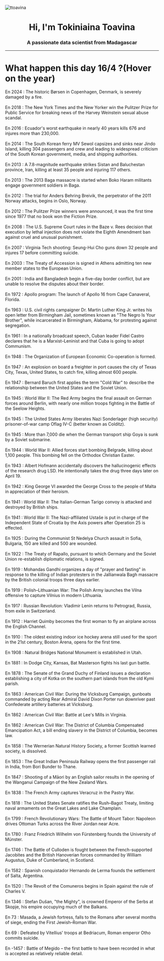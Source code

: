 
<p align="left"> <img src="https://komarev.com/ghpvc/?username=ttoavina&label=Profile%20views&color=0e75b6&style=flat" alt="ttoavina" /> </p>
<h1 align="center">Hi, I'm Tokiniaina Toavina</h1>
<h3 align="center">A passionate data scientist from Madagascar</h3>
    
<hr/>
<h1> What happen this day 16/4 ?(Hover on the year)</h1>

En 2024 : The historic Børsen in Copenhagen, Denmark, is severely damaged by a fire.
<br/><br/>
En 2018 : The New York Times and the New Yorker win the Pulitzer Prize for Public Service for breaking news of the Harvey Weinstein sexual abuse scandal.
<br/><br/>
En 2016 : Ecuador's worst earthquake in nearly 40 years kills 676 and injures more than 230,000.
<br/><br/>
En 2014 : The South Korean ferry MV Sewol capsizes and sinks near Jindo Island, killing 304 passengers and crew and leading to widespread criticism of the South Korean government, media, and shipping authorities.
<br/><br/>
En 2013 : A 7.8-magnitude earthquake strikes Sistan and Baluchestan province, Iran, killing at least 35 people and injuring 117 others.
<br/><br/>
En 2013 : The 2013 Baga massacre is started when Boko Haram militants engage government soldiers in Baga.
<br/><br/>
En 2012 : The trial for Anders Behring Breivik, the perpetrator of the 2011 Norway attacks, begins in Oslo, Norway.
<br/><br/>
En 2012 : The Pulitzer Prize winners were announced, it was the first time since 1977 that no book won the Fiction Prize.
<br/><br/>
En 2008 : The U.S. Supreme Court rules in the Baze v. Rees decision that execution by lethal injection does not violate the Eighth Amendment ban against cruel and unusual punishment.
<br/><br/>
En 2007 : Virginia Tech shooting: Seung-Hui Cho guns down 32 people and injures 17 before committing suicide.
<br/><br/>
En 2003 : The Treaty of Accession is signed in Athens admitting ten new member states to the European Union.
<br/><br/>
En 2001 : India and Bangladesh begin a five-day border conflict, but are unable to resolve the disputes about their border.
<br/><br/>
En 1972 : Apollo program: The launch of Apollo 16 from Cape Canaveral, Florida.
<br/><br/>
En 1963 : U.S. civil rights campaigner Dr. Martin Luther King Jr. writes his open letter from Birmingham Jail, sometimes known as "The Negro Is Your Brother", while incarcerated in Birmingham, Alabama, for protesting against segregation.
<br/><br/>
En 1961 : In a nationally broadcast speech, Cuban leader Fidel Castro declares that he is a Marxist–Leninist and that Cuba is going to adopt Communism.
<br/><br/>
En 1948 : The Organization of European Economic Co-operation is formed.
<br/><br/>
En 1947 : An explosion on board a freighter in port causes the city of Texas City, Texas, United States, to catch fire, killing almost 600 people.
<br/><br/>
En 1947 : Bernard Baruch first applies the term "Cold War" to describe the relationship between the United States and the Soviet Union.
<br/><br/>
En 1945 : World War II: The Red Army begins the final assault on German forces around Berlin, with nearly one million troops fighting in the Battle of the Seelow Heights.
<br/><br/>
En 1945 : The United States Army liberates Nazi Sonderlager (high security) prisoner-of-war camp Oflag IV-C (better known as Colditz).
<br/><br/>
En 1945 : More than 7,000 die when the German transport ship Goya is sunk by a Soviet submarine.
<br/><br/>
En 1944 : World War II: Allied forces start bombing Belgrade, killing about 1,100 people. This bombing fell on the Orthodox Christian Easter.
<br/><br/>
En 1943 : Albert Hofmann accidentally discovers the hallucinogenic effects of the research drug LSD. He intentionally takes the drug three days later on April 19.
<br/><br/>
En 1942 : King George VI awarded the George Cross to the people of Malta in appreciation of their heroism.
<br/><br/>
En 1941 : World War II: The Italian-German Tarigo convoy is attacked and destroyed by British ships.
<br/><br/>
En 1941 : World War II: The Nazi-affiliated Ustaše is put in charge of the Independent State of Croatia by the Axis powers after Operation 25 is effected.
<br/><br/>
En 1925 : During the Communist St Nedelya Church assault in Sofia, Bulgaria, 150 are killed and 500 are wounded.
<br/><br/>
En 1922 : The Treaty of Rapallo, pursuant to which Germany and the Soviet Union re-establish diplomatic relations, is signed.
<br/><br/>
En 1919 : Mohandas Gandhi organizes a day of "prayer and fasting" in response to the killing of Indian protesters in the Jallianwala Bagh massacre by the British colonial troops three days earlier.
<br/><br/>
En 1919 : Polish–Lithuanian War: The Polish Army launches the Vilna offensive to capture Vilnius in modern Lithuania.
<br/><br/>
En 1917 : Russian Revolution: Vladimir Lenin returns to Petrograd, Russia, from exile in Switzerland.
<br/><br/>
En 1912 : Harriet Quimby becomes the first woman to fly an airplane across the English Channel.
<br/><br/>
En 1910 : The oldest existing indoor ice hockey arena still used for the sport in the 21st century, Boston Arena, opens for the first time.
<br/><br/>
En 1908 : Natural Bridges National Monument is established in Utah.
<br/><br/>
En 1881 : In Dodge City, Kansas, Bat Masterson fights his last gun battle.
<br/><br/>
En 1878 : The Senate of the Grand Duchy of Finland issues a declaration establishing a city of Kotka on the southern part islands from the old Kymi parish.
<br/><br/>
En 1863 : American Civil War: During the Vicksburg Campaign, gunboats commanded by acting Rear Admiral David Dixon Porter run downriver past Confederate artillery batteries at Vicksburg.
<br/><br/>
En 1862 : American Civil War: Battle at Lee's Mills in Virginia.
<br/><br/>
En 1862 : American Civil War: The District of Columbia Compensated Emancipation Act, a bill ending slavery in the District of Columbia, becomes law.
<br/><br/>
En 1858 : The Wernerian Natural History Society, a former Scottish learned society, is dissolved.
<br/><br/>
En 1853 : The Great Indian Peninsula Railway opens the first passenger rail in India, from Bori Bunder to Thane.
<br/><br/>
En 1847 : Shooting of a Māori by an English sailor results in the opening of the Wanganui Campaign of the New Zealand Wars.
<br/><br/>
En 1838 : The French Army captures Veracruz in the Pastry War.
<br/><br/>
En 1818 : The United States Senate ratifies the Rush–Bagot Treaty, limiting naval armaments on the Great Lakes and Lake Champlain.
<br/><br/>
En 1799 : French Revolutionary Wars: The Battle of Mount Tabor: Napoleon drives Ottoman Turks across the River Jordan near Acre.
<br/><br/>
En 1780 : Franz Friedrich Wilhelm von Fürstenberg founds the University of Münster.
<br/><br/>
En 1746 : The Battle of Culloden is fought between the French-supported Jacobites and the British Hanoverian forces commanded by William Augustus, Duke of Cumberland, in Scotland.
<br/><br/>
En 1582 : Spanish conquistador Hernando de Lerma founds the settlement of Salta, Argentina.
<br/><br/>
En 1520 : The Revolt of the Comuneros begins in Spain against the rule of Charles V.
<br/><br/>
En 1346 : Stefan Dušan, "the Mighty", is crowned Emperor of the Serbs at Skopje, his empire occupying much of the Balkans.
<br/><br/>
En 73 : Masada, a Jewish fortress, falls to the Romans after several months of siege, ending the First Jewish–Roman War.
<br/><br/>
En 69 : Defeated by Vitellius' troops at Bedriacum, Roman emperor Otho commits suicide.
<br/><br/>
En -1457 : Battle of Megido – the first battle to have been recorded in what is accepted as relatively reliable detail.
<br/><br/>
